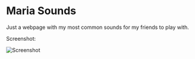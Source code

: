 # Maria Sounds

Just a webpage with my most common sounds for my friends to play with.

Screenshot:

![Screenshot](capture.png)

